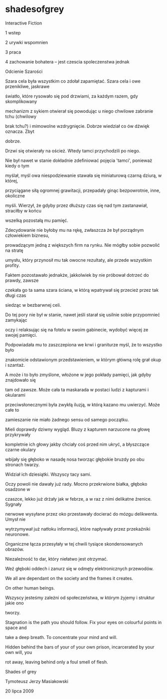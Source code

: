 # shadesofgrey
Interactive Fiction

1 wstep

2 urywki wspomnien

3 praca

4 zachowanie bohatera – jest czescia spoleczenstwa jednak

Odcienie Szarości

Szara cela była wszystkim co zdołał zapamiętać. Szara cela i owe przenikliwe, jaskrawe

światło, które rysowało się pod drzwiami, za każdym razem, gdy skomplikowany

mechanizm z sykiem otwierał się powodując u niego chwilowe zabranie tchu (chwilowy

brak tchu?) i mimowolne wzdrygnięcie. Dobrze wiedział co ów dźwięk oznacza. Zbyt

dobrze.

Drzwi się otwierały na oścież. Wtedy tamci przychodzili po niego.

Nie był nawet w stanie dokładnie zdefiniować pojęcia &#39;tamci&#39;, ponieważ kiedy o tym

myślał, myśl owa niespodziewanie stawała się miniaturową czarną dziurą, w której,

przyciągane siłą ogromnej grawitacji, przepadały ginąc bezpowrotnie, inne, okoliczne

myśli. Wierzył, że gdyby przez dłuższy czas się nad tym zastanawiał, straciłby w końcu

wszelką pozostałą mu pamięć.

Zdecydowanie nie byłoby mu na rękę, zwłaszcza że był porządnym człowiekiem biznesu,

prowadzącym jedną z większych firm na rynku. Nie mógłby sobie pozwolić na stratę

umysłu, który przynosił mu tak owocne rezultaty, ale przede wszystkim profity.

Faktem pozostawało jednakże, jakkolwiek by nie próbował dotrzeć do prawdy, zawsze

czekała go ta sama szara ściana, w którą wpatrywał się przecież przez tak długi czas

siedząc w bezbarwnej celi.

Do tej pory nie był w stanie, nawet jeśli starał się usilnie sobie przypomnieć zamykając

oczy i relaksując się na fotelu w swoim gabinecie, wydobyć więcej ze swojej pamięci.

Podpowiadała mu to zaszczepiona we krwi i graniturze myśl, że to wszystko było

znakomicie odstawionym przedstawieniem, w którym główną rolę grał okup i szantaż.

A może i to było zmyślone, włożone w jego pokłady pamięci, jak gdyby znajdowało się

tam od zawsze. Może cała ta maskarada w postaci ludzi z kapturami i okularami

przeciwsłonecznymi była zwykłą iluzją, w którą kazano mu uwierzyć. Może całe to

zamieszanie nie miało żadnego sensu od samego początku.

Mieli doprawdy dziwny wygląd. Bluzy z kapturem narzucone na głowę przykrywały

kompletnie ich głowy jakby chciały coś przed nim ukryć, a błyszczące czarne okulary

wbijały się głęboko w nasadę nosa tworząc głębokie bruzdy po obu stronach twarzy.

Widział ich dziesiątki. Wszyscy tacy sami.

Oczy powoli nie dawały już rady. Mocno przekrwione białka, głęboko osadzone w

czaszce, lekko już drżały jak w febrze, a w raz z nimi delikatne źrenice. Sygnały

nerwowe wysyłane przez oko przestawały docierać do mózgu delikwenta. Umysł nie

wytrzymywał już natłoku informacji, które napływały przez przekaźniki neuronowe.

Organiczne łącza przesyłały w tej chwili tysiące skondensowanych obrazów.

Niezależność to dar, który niełatwo jest otrzymać.

Weź głęboki oddech i zanurz się w odmęty elektronicznych przewodów.

We all are dependant on the society and the frames it creates.

On other human beings.

Wszyscy jesteśmy zależni od społeczeństwa, w którym żyjemy i struktur jakie ono

tworzy.

Stagnation is the path you should follow. Fix your eyes on colourful points in space and

take a deep breath. To concentrate your mind and will.

Hidden behind the bars of your of your own prison, incarcerated by your own will, you

rot away, leaving behind only a foul smell of flesh.

Shades of grey

Tymoteusz Jerzy Masiakowski

20 lipca 2009
